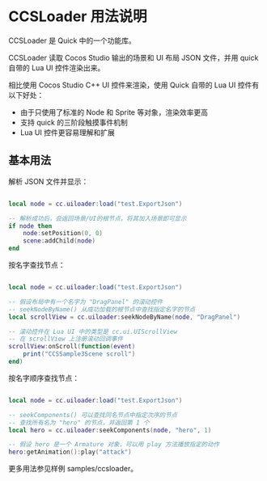 CCSLoader 用法说明
================

CCSLoader 是 Quick 中的一个功能库。

CCSLoader 读取 Cocos Studio 输出的场景和 UI 布局 JSON 文件，并用 quick 自带的 Lua UI 控件渲染出来。

相比使用 Cocos Studio C++ UI 控件来渲染，使用 Quick 自带的 Lua UI 控件有以下好处：

-   由于只使用了标准的 Node 和 Sprite 等对象，渲染效率更高
-   支持 quick 的三阶段触摸事件机制
-   Lua UI 控件更容易理解和扩展


## 基本用法

解析 JSON 文件并显示：

~~~lua

local node = cc.uiloader:load("test.ExportJson")

-- 解析成功后，会返回场景/UI的根节点，将其加入场景即可显示
if node then
    node:setPosition(0, 0)
    scene:addChild(node)
end

~~~


按名字查找节点：

~~~lua

local node = cc.uiloader:load("test.ExportJson")

-- 假设布局中有一个名字为 "DragPanel" 的滚动控件
-- seekNodeByName() 从成功加载的根节点中查找指定名字的节点
local scrollView = cc.uiloader:seekNodeByName(node, "DragPanel")

-- 滚动控件在 Lua UI 中的类型是 cc.ui.UIScrollView
-- 在 scrollView 上注册滚动回调事件
scrollView:onScroll(function(event)
    print("CCSSample3Scene scroll")
end)

~~~


按名字顺序查找节点：

~~~lua

local node = cc.uiloader:load("test.ExportJson")

-- seekComponents() 可以查找同名节点中指定次序的节点
-- 查找所有名为 "hero" 的节点，并返回第 1 个
local hero = cc.uiloader:seekComponents(node, "hero", 1)

-- 假设 hero 是一个 Armature 对象，可以用 play 方法播放指定的动作
hero:getAnimation():play("attack")

~~~


更多用法参见样例 samples/ccsloader。

